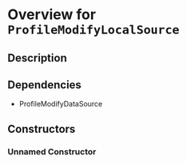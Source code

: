 # Overview for `ProfileModifyLocalSource`

## Description



## Dependencies

- ProfileModifyDataSource

## Constructors

### Unnamed Constructor


